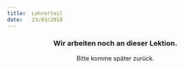 ```yaml
---
title:  Lehrerteil
date:   23/03/2018
---
```


### <center>Wir arbeiten noch an dieser Lektion.</center>
<center>Bitte komme später zurück.</center>